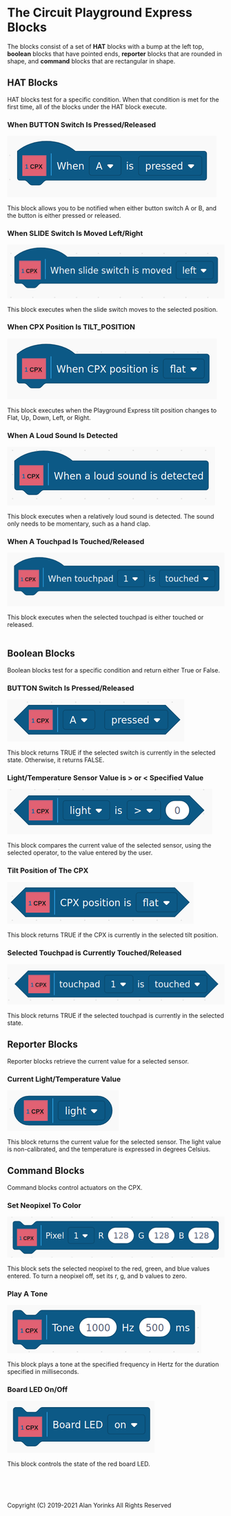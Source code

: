 # The Circuit Playground Express Blocks

The blocks consist of a set of **HAT** blocks with a bump at the left top,
**boolean** blocks that have pointed ends, **reporter** blocks that are rounded in shape,
and **command** blocks that are rectangular in shape.

## HAT Blocks

HAT blocks test for a specific condition. When that condition is met for
the first time, all of the blocks under the HAT block execute.

### When BUTTON Switch Is Pressed/Released
<img src="../images/cpx_hat_when_a.png" >


This block allows you to be notified when either button switch A or B, and the button is
either pressed or released.

### When SLIDE Switch Is Moved Left/Right
<img src="../images/cpx_hat_when_slide.png" >

This block executes when the slide switch moves to the selected position.

### When CPX Position Is TILT_POSITION
<img src="../images/cpx_hat_when_position.png" >

This block executes when the Playground Express tilt position changes to
Flat, Up, Down, Left, or Right.

### When A Loud Sound Is Detected
<img src="../images/cpx_hat_when_sound.png" >

This block executes when a relatively loud sound is detected. The sound
only needs to be momentary, such as a hand clap.

### When A Touchpad Is Touched/Released
<img src="../images/cpx_hat_when_touch.png" >

This block executes when the selected touchpad is either touched
or released.
<br>
<br>

## Boolean Blocks

Boolean blocks test for a specific condition and return either True or False.

### BUTTON Switch Is Pressed/Released
<img src="../images/cpx_boolean_a_pressed.png" >

This block returns TRUE if the selected switch is currently in the selected
state. Otherwise, it returns FALSE.

### Light/Temperature Sensor Value is > or < Specified Value

<img src="../images/cpx_boolean_light.png" >

This block compares the current value of the selected sensor,
using the selected operator, to the value entered by the user.

### Tilt Position of The CPX

<img src="../images/cpx_boolean_position.png" >

This block returns TRUE if the CPX is currently in the selected
tilt position.

### Selected Touchpad is Currently Touched/Released

<img src="../images/cpx_boolean_touch.png" >

This block returns TRUE if the selected touchpad is currently in the
selected state.

## Reporter Blocks

Reporter blocks retrieve the current value for a selected sensor.


### Current Light/Temperature Value

<img src="../images/cpx_reporter_light.png" >

This block returns the current value for the selected sensor.
The light value is non-calibrated, and the temperature is expressed
in degrees Celsius.


## Command Blocks

Command blocks control actuators on the CPX.

### Set Neopixel To Color

<img src="../images/cpx_command_neopixel.png" >

This block sets the selected neopixel to the red, green, and blue values
entered. To turn a neopixel off, set its r, g, and b values to zero.

### Play A Tone

<img src="../images/cpx_command_tone.png" >

This block plays a tone at the specified frequency in Hertz for the duration
specified in milliseconds.

### Board LED On/Off

<img src="../images/cpx_command_boardLED.png" >

This block controls the state of the red board LED.


 <br> <br> <br>


Copyright (C) 2019-2021 Alan Yorinks All Rights Reserved
